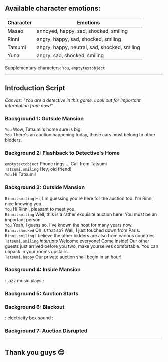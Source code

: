 ## Available character emotions:
| Character | Emotions |
| --------- | -------- |
| Masao | annoyed, happy, sad, shocked, smiling |
| Rinni |angry, happy, sad, shocked, smiling |
| Tatsumi | angry, happy, neutral, sad, shocked, smiling |
| Yuna | angry, sad, shocked, smiling |

Supplementary characters: ```You```, ```emptytextobject```

---

## Introduction Script

*Canvas: "You are a detective in this game. Look out for important information from now!"*

### Background 1: Outside Mansion
```You``` Wow, Tatsumi's home sure is big!  
```You``` There's an auction happening today, those cars must belong to other bidders.  

### Background 2: Flashback to Detective's Home
```emptytextobject``` Phone rings ...  Call from Tatsumi  
```Tatsumi.smiling``` Hey, old friend!  
```You``` Hi Tatsumi!  

### Background 3: Outside Mansion 
```Rinni.smiling``` Hi, I'm guessing you're here for the auction too. I'm Rinni, nice knowing you.  
```You``` Hi Rinni, pleasant to meet you.  
```Rinni.smiling``` Well, this is a rather exquisite auction here. You must be an important person.  
```You``` Yeah, I guess so. I've known the host for many years now.  
```Rinni.shocked``` Oh is that so? Well, I just touched down from Paris.  
```Rinni.smiling``` I believe the other bidders are also from various countries.   
```Tatsumi.smiling``` *interupts* Welcome everyone! Come inside! Our other guests just arrived before you two, make yourselves comfortable. You can unpack in your rooms upstairs.  
```Tatsumi.happy``` Our private auction shall begin in an hour!  

### Background 4: Inside Mansion
: jazz music plays :  


### Background 5: Auction Starts


### Background 6: Blackout
: electricity box sound :  


### Background 7: Auction Disrupted


---

## Thank you guys 😊
